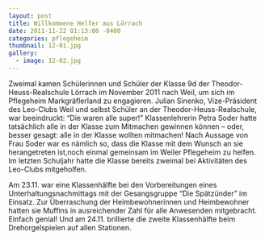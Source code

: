 ```yaml
---
layout: post
title: Willkommene Helfer aus Lörrach
date: 2011-11-22 01:13:00 -0400
categories: pflegeheim
thumbnail: 12-01.jpg
gallery:
  - image: 12-02.jpg
---
```

Zweimal kamen Schülerinnen und Schüler der Klasse 9d der Theodor-Heuss-Realschule Lörrach im November 2011 nach Weil, um sich im Pflegeheim Markgräflerland zu engagieren. Julian Sinenko, Vize-Präsident des Leo-Clubs Weil und selbst Schüler an der Theodor-Heuss-Realschule, war beeindruckt: “Die waren alle super!” Klassenlehrerin Petra Soder hatte tatsächlich alle in der Klasse zum Mitmachen gewinnen können – oder, besser gesagt: alle in der Klasse wollten mitmachen! Nach Aussage von Frau Soder war es nämlich so, dass die Klasse mit dem Wunsch an sie herangetreten ist,noch einmal gemeinsam im Weiler Pflegeheim zu helfen. Im letzten Schuljahr hatte die Klasse bereits zweimal bei Aktivitäten des Leo-Clubs mitgeholfen.

Am 23.11. war eine Klassenhälfte bei den Vorbereitungen eines Unterhaltungsnachmittags mit der Gesangsgruppe “Die Spätzünder” im Einsatz. Zur Überraschung der Heimbewohnerinnen und Heimbewohner hatten sie Muffins in ausreichender Zahl für alle Anwesenden mitgebracht. Einfach genial! Und am 24.11. brillierte die zweite Klassenhälfte beim Drehorgelspielen auf allen Stationen.